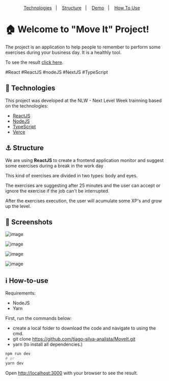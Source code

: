 <p align="center">  
  <a href="#rocket-technologies">Technologies</a>&nbsp;&nbsp;&nbsp;|&nbsp;&nbsp;&nbsp;  
  <a href="#anchor-structure">Structure</a>&nbsp;&nbsp;&nbsp;|&nbsp;&nbsp;&nbsp;  
  <a href="#movie_camera-screenshots">Demo</a>&nbsp;&nbsp;&nbsp;|&nbsp;&nbsp;&nbsp;
  <a href="#information_source-how-to-use">How To Use</a>&nbsp;&nbsp;&nbsp;&nbsp;&nbsp;&nbsp;
</p>

# :house: Welcome to "Move It" Project!

The project is an application to help people to remember to perform some exercises during your business day. It is a healthly tool.

To see the result [click here](https://moveit-ten-lilac.vercel.app/).

#React #ReactJS #nodeJS #NextJS #TypeScript

## :rocket: Technologies

This project was developed at the NLW - Next Level Week trainning based on the technologies:

- [ReactJS](https://reactjs.org/)
- [NodeJS](https://nodejs.org/en/)
- [TypeScript](https://www.typescriptlang.org/)
- [Verce](https://vercel.com)

## :anchor: Structure

We are using **ReactJS** to create a frontend application monitor and suggest some exercises during a break in the work day

This kind of exercises are divided in two types: body and eyes.

The exercises are suggesting after 25 minutes and the user can accept or ignore the exercise if the job can't be interrupted. 

After the exercises execution, the user will acumulate some XP's and grow up the level.

## :movie_camera: Screenshots
  

  ![image](https://user-images.githubusercontent.com/62657321/109442205-4dea4500-7a16-11eb-9689-a2b2b306fbc9.png)

  ![image](https://user-images.githubusercontent.com/62657321/109442301-91dd4a00-7a16-11eb-97cf-1bd9cc1d0263.png)

  ![image](https://user-images.githubusercontent.com/62657321/109442349-b89b8080-7a16-11eb-9c7b-b56379fc9534.png)

  ![image](https://user-images.githubusercontent.com/62657321/109442391-d537b880-7a16-11eb-8593-d56d0bbc969f.png)

## :information_source: How-to-use
Requirements:
- NodeJS
- Yarn

First, run the commands below:
- create a local folder to download the code and navigate to using the cmd.
- git clone https://github.com/tiago-silva-analista/MoveIt.git
- yarn (to install all dependencies.)

```bash
npm run dev
# or
yarn dev
```

Open [http://localhost:3000](http://localhost:3000) with your browser to see the result.



